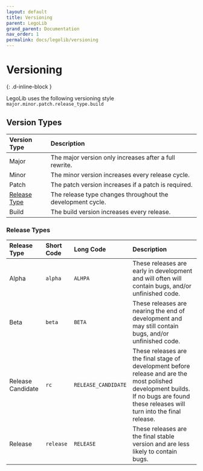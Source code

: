 ```yaml
---
layout: default
title: Versioning
parent: LegoLib
grand_parent: Documentation
nav_order: 1
permalink: docs/legolib/versioning
---
```

# Versioning  
{: .d-inline-block }  

LegoLib uses the following versioning style  
`major.minor.patch.release_type.build`  

## Version Types

| Version Type | Description                                                                                                                              |  
|:-------------|:-----------------------------------------------------------------------------------------------------------------------------------------|  
| Major                                                                                      | The major version only increases after a full rewrite.     |  
| Minor                                                                                      | The minor version increases every release cycle.           |  
| Patch                                                                                      | The patch version increases if a patch is required.        |  
| [Release Type](https://legolib-fabric.mclegoman.com/docs/legolib/versioning#release-types) | The release type changes throughout the development cycle. |  
| Build                                                                                      | The build version increases every release.                 |  


### Release Types  

| Release Type        | Short Code |  Long Code           | Description                                                                                                                                                                          |  
|:--------------------|:-----------|:---------------------|:-------------------------------------------------------------------------------------------------------------------------------------------------------------------------------------|  
| Alpha               | `alpha`    |  `ALHPA`             | These releases are early in development and will often will contain bugs, and/or unfinished code.                                                                                    |  
| Beta                | `beta`     |  `BETA`              | These releases are nearing the end of development and may still contain bugs, and/or unfinished code.                                                                                |  
| Release Candidate   | `rc`       |  `RELEASE_CANDIDATE` | These releases are the final stage of development before release and are the most polished development builds. If no bugs are found these releases will turn into the final release. |  
| Release             | `release`  |  `RELEASE`           | These releases are the final stable version and are less likely to contain bugs.                                                                                                     |  